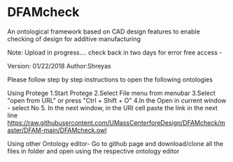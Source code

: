 # DFAMcheck
An ontological framework based on CAD design features to enable checking of design for additive manufacturing 

Note: Upload in progress.... check back in two days for error free access - 

Version: 01/22/2018
Author:Shreyas

Please follow step by step instructions to open the following ontologies

Using Protege
1.Start Protege
2.Select File menu from menubar
3.Select "open from URL" or press "Ctrl + Shift + O"
4.In the Open in current window - select No
5. In the next window, in the URI cell paste the link in the next line
https://raw.githubusercontent.com/UMassCenterforeDesign/DFAMcheck/master/DFAM-main/DFAMcheck.owl


Using other Ontology editor-
Go to github page and download/clone all the files in folder and open using the respective ontology editor
